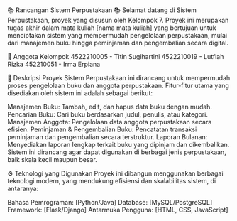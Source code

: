 📚 Rancangan Sistem Perpustakaan 📚
Selamat datang di Sistem Perpustakaan, proyek yang disusun oleh Kelompok 7. Proyek ini merupakan tugas akhir dalam mata kuliah [nama mata kuliah] yang bertujuan untuk menciptakan sistem yang mempermudah pengelolaan perpustakaan, mulai dari manajemen buku hingga peminjaman dan pengembalian secara digital.

👥 Anggota Kelompok
4522210005 - Titin Sugihartini
4522210019 - Lutfiah Rizka
452210051 - Irma Erpiana

📝 Deskripsi Proyek
Sistem Perpustakaan ini dirancang untuk mempermudah proses pengelolaan buku dan anggota perpustakaan. Fitur-fitur utama yang disediakan oleh sistem ini adalah sebagai berikut:

Manajemen Buku: Tambah, edit, dan hapus data buku dengan mudah.
Pencarian Buku: Cari buku berdasarkan judul, penulis, atau kategori.
Manajemen Anggota: Pengelolaan data anggota perpustakaan secara efisien.
Peminjaman & Pengembalian Buku: Pencatatan transaksi peminjaman dan pengembalian secara terstruktur.
Laporan Bulanan: Menyediakan laporan lengkap terkait buku yang dipinjam dan dikembalikan.
Sistem ini dirancang agar dapat digunakan di berbagai jenis perpustakaan, baik skala kecil maupun besar.

⚙️ Teknologi yang Digunakan
Proyek ini dibangun menggunakan berbagai teknologi modern, yang mendukung efisiensi dan skalabilitas sistem, di antaranya:

Bahasa Pemrograman: [Python/Java]
Database: [MySQL/PostgreSQL]
Framework: [Flask/Django]
Antarmuka Pengguna: [HTML, CSS, JavaScript]
